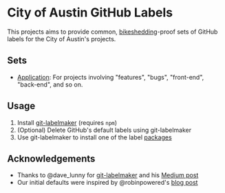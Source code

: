# City of Austin GitHub Labels

This projects aims to provide common, [bikeshedding](http://bikeshed.org)-proof sets of GitHub labels for the City of Austin's projects.

## Sets

* [Application](packages/default.json): For projects involving "features", "bugs", "front-end", "back-end", and so on.

## Usage

1. Install [git-labelmaker](https://github.com/himynameisdave/git-labelmaker) (requires `npm`)
2. (Optional) Delete GitHub's default labels using git-labelmaker
3. Use git-labelmaker to install one of the label [packages](packages)

## Acknowledgements

* Thanks to @dave_lunny for [git-labelmaker](https://github.com/himynameisdave/git-labelmaker) and his [Medium post](https://medium.com/@dave_lunny/sane-github-labels-c5d2e6004b63)
* Our initial defaults were inspired by @robinpowered's [blog post](https://robinpowered.com/blog/best-practice-system-for-organizing-and-tagging-github-issues/)
